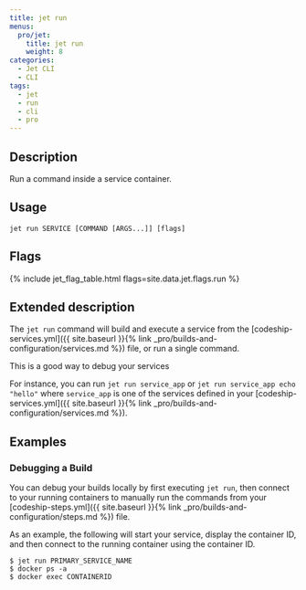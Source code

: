 ```yaml
---
title: jet run
menus:
  pro/jet:
    title: jet run
    weight: 8
categories:
  - Jet CLI
  - CLI
tags:
  - jet
  - run
  - cli
  - pro
---
```


## Description
Run a command inside a service container.

## Usage

```
jet run SERVICE [COMMAND [ARGS...]] [flags]
```

## Flags
{% include jet_flag_table.html flags=site.data.jet.flags.run %}

## Extended description

The `jet run` command will build and execute a service from the [codeship-services.yml]({{ site.baseurl }}{% link _pro/builds-and-configuration/services.md %}) file, or run a single command.

This is a good way to debug your services

For instance, you can run `jet run service_app` or `jet run service_app echo "hello"` where `service_app` is one of the services defined in your [codeship-services.yml]({{ site.baseurl }}{% link _pro/builds-and-configuration/services.md %}).


## Examples

### Debugging a Build

You can debug your builds locally by first executing `jet run`, then connect to your running containers to manually run the commands from your [codeship-steps.yml]({{ site.baseurl }}{% link _pro/builds-and-configuration/steps.md %}) file.

As an example, the following will start your service, display the container ID, and then connect to the running container using the container ID.

```shell
$ jet run PRIMARY_SERVICE_NAME
$ docker ps -a
$ docker exec CONTAINERID
```
